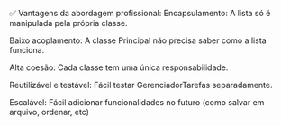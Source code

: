 ✅ Vantagens da abordagem profissional:
Encapsulamento: A lista só é manipulada pela própria classe.

Baixo acoplamento: A classe Principal não precisa saber como a lista funciona.

Alta coesão: Cada classe tem uma única responsabilidade.

Reutilizável e testável: Fácil testar GerenciadorTarefas separadamente.

Escalável: Fácil adicionar funcionalidades no futuro (como salvar em arquivo, ordenar, etc)